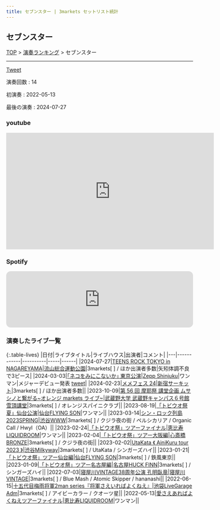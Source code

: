 ```yaml
---
title: セブンスター | 3markets セットリスト統計
---
```

## セブンスター


[TOP](/setlist/) > [演奏ランキング](songs.html) > セブンスター

___

<a href="https://twitter.com/share?ref_src=twsrc%5Etfw" data-text="3markets[ ]セットリスト > セブンスター" class="twitter-share-button" data-via="3markets" data-hashtags="3markets" data-related="3markets" data-show-count="false">Tweet</a>

演奏回数
: 14

初演奏
: 2022-05-13

最後の演奏
: 2024-07-27





### youtube
<iframe width="560" height="315" src="https://www.youtube.com/embed/fUonivf_nk4" title="YouTube video player" frameborder="0" allow="accelerometer; autoplay; clipboard-write; encrypted-media; gyroscope; picture-in-picture; web-share" allowfullscreen></iframe>





### Spotify
<iframe style="border-radius:12px" src="https://open.spotify.com/embed/track/10L8QLA1lK6cPxS1oxmC9s?utm_source=generator" width="100%" height="152" frameBorder="0" allowfullscreen="" allow="autoplay; clipboard-write; encrypted-media; fullscreen; picture-in-picture" loading="lazy"></iframe>





### 演奏したライブ一覧

{:.table-lives}
|日付|ライブタイトル|ライブハウス|出演者|コメント|
|---|------------|----------|-----|------|
|<span class="nowrap">2024-07-27</span>|[TEENS ROCK TOKYO in NAGAREYAMA](live134.html)|[流山総合運動公園](livehouse086.html)|3markets[ ] / ほか出演者多数|矢矧体調不良で3ピース|
|<span class="nowrap">2024-03-03</span>|[｢ネコをみにこないか｣ 東京公演](live108.html)|[Zepp Shinjuku](livehouse072.html)|ワンマン|メジャーデビュー発表 [tweet](https://twitter.com/3markets/status/1764265814885339622)|
|<span class="nowrap">2024-02-23</span>|[メメフェス 24](live106.html)|[新宿サーキット](livehouse030.html)|3markets[ ] / ほか出演者多数||
|<span class="nowrap">2023-10-09</span>|[第 56 回 摩耶祭 講堂企画 ムサシノと繋がる~オレンジ markets ライブ~](live083.html)|[武蔵野大学 武蔵野キャンパス６号館雪頂講堂](livehouse064.html)|3markets[ ] / オレンジスパイニクラブ||
|<span class="nowrap">2023-08-19</span>|[「トビウオ祭 夏」仙台公演](live076.html)|[仙台FLYING SON](livehouse018.html)|ワンマン||
|<span class="nowrap">2023-03-14</span>|[シン・ロック列島2023SPRING](live059.html)|[渋谷WWW](livehouse036.html)|3markets[ ] / クジラ夜の街 / ペルシカリア / Organic Call / Hwyl（OA）||
|<span class="nowrap">2023-02-24</span>|[「トビウオ祭」ツアーファイナル](live055.html)|[恵比寿LIQUIDROOM](livehouse001.html)|ワンマン||
|<span class="nowrap">2023-02-04</span>|[「トビウオ祭」ツアー大阪編](live053.html)|[心斎橋BRONZE](livehouse017.html)|3markets[ ] / クジラ夜の街||
|<span class="nowrap">2023-02-02</span>|[UtaKata 《 AiniKuru tour 2023 》](live052.html)|[渋谷Milkyway](livehouse010.html)|3markets[ ] / UtaKata / シンガーズハイ||
|<span class="nowrap">2023-01-21</span>|[「トビウオ祭」ツアー仙台編](live050.html)|[仙台FLYING SON](livehouse018.html)|3markets[ ] / 鉄風東京||
|<span class="nowrap">2023-01-09</span>|[「トビウオ祭」ツアー名古屋編](live049.html)|[名古屋HUCK FINN](livehouse025.html)|3markets[ ] / シンガーズハイ||
|<span class="nowrap">2022-07-03</span>|[寝屋川VINTAGE38周年公演 孔明臥竜](live024.html)|[寝屋川VINTAGE](livehouse022.html)|3markets[ ] / Blue Mash / Atomic Skipper / hananashi||
|<span class="nowrap">2022-06-15</span>|[十五代目梅雨将軍2man series『将軍さえいればよくねえ』](live019.html)|[池袋LiveGarage Adm](livehouse006.html)|3markets[ ] / アイビーカラー / クオーツ星||
|<span class="nowrap">2022-05-13</span>|[愛さえあればよくねえツアーファイナル](live001.html)|[恵比寿LIQUIDROOM](livehouse001.html)|ワンマン||



<script async src="https://platform.twitter.com/widgets.js" charset="utf-8"></script>